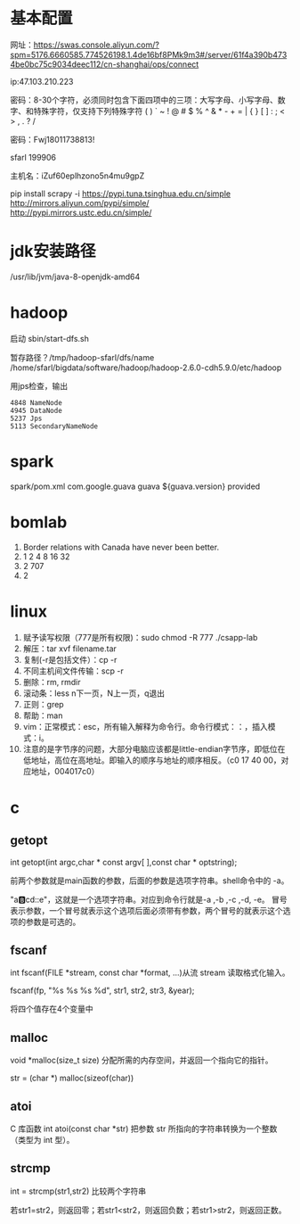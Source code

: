 # 基本配置

网址：https://swas.console.aliyun.com/?spm=5176.6660585.774526198.1.4de16bf8PMk9m3#/server/61f4a390b4734be0bc75c9034deec112/cn-shanghai/ops/connect

ip:47.103.210.223

密码：8-30个字符，必须同时包含下面四项中的三项：大写字母、小写字母、数字、和特殊字符，仅支持下列特殊字符 ( ) ` ~ ! @ # $ % ^ & * - + = | { } [ ] : ; < > , . ? /

密码：Fwj18011738813!

sfarl
199906

主机名：iZuf60eplhzono5n4mu9gpZ

pip install scrapy -i https://pypi.tuna.tsinghua.edu.cn/simple
http://mirrors.aliyun.com/pypi/simple/
http://pypi.mirrors.ustc.edu.cn/simple/

# jdk安装路径
/usr/lib/jvm/java-8-openjdk-amd64

# hadoop
启动 sbin/start-dfs.sh

暂存路径？/tmp/hadoop-sfarl/dfs/name
/home/sfarl/bigdata/software/hadoop/hadoop-2.6.0-cdh5.9.0/etc/hadoop

用jps检查，输出
```
4848 NameNode
4945 DataNode
5237 Jps
5113 SecondaryNameNode
```

# spark
spark/pom.xml
      <dependency>
        <groupId>com.google.guava</groupId>
        <artifactId>guava</artifactId>
        <version>${guava.version}</version>
        <scope>provided</scope>
      </dependency>

# bomlab
1. Border relations with Canada have never been better.
2. 1 2 4 8 16 32 
3. 2 707
4. 2 

# linux
1.  赋予读写权限（777是所有权限)：sudo chmod -R 777 ./csapp-lab
2.  解压：tar xvf filename.tar 
3.  复制(-r是包括文件）：cp -r
4.  不同主机间文件传输：scp -r <src> <dest> 
5.  删除：rm, rmdir
6.  滚动条：less n下一页，N上一页，q退出
7.  正则：grep
8.  帮助：man
9.  vim：正常模式：esc，所有输入解释为命令行。命令行模式：：，插入模式：i。
10. 注意的是字节序的问题，大部分电脑应该都是little-endian字节序，即低位在低地址，高位在高地址。即输入的顺序与地址的顺序相反。（c0 17 40 00，对应地址，004017c0）

# c

## getopt

int getopt(int argc,char * const argv[ ],const char * optstring);

前两个参数就是main函数的参数，后面的参数是选项字符串。shell命令中的 -a。

"a:b:cd::e"，这就是一个选项字符串。对应到命令行就是-a ,-b ,-c ,-d, -e。 冒号表示参数，一个冒号就表示这个选项后面必须带有参数，两个冒号的就表示这个选项的参数是可选的。

## fscanf

int fscanf(FILE *stream, const char *format, ...)从流 stream 读取格式化输入。

fscanf(fp, "%s %s %s %d", str1, str2, str3, &year);

将四个值存在4个变量中

## malloc

 void *malloc(size_t size) 分配所需的内存空间，并返回一个指向它的指针。

 str = (char *) malloc(sizeof(char))

## atoi

 C 库函数 int atoi(const char *str) 把参数 str 所指向的字符串转换为一个整数（类型为 int 型）。

 ## strcmp

int = strcmp(str1,str2) 比较两个字符串

若str1=str2，则返回零；若str1<str2，则返回负数；若str1>str2，则返回正数。


